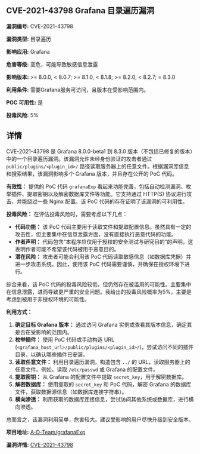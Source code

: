 ## CVE-2021-43798 Grafana 目录遍历漏洞

**漏洞编号:** CVE-2021-43798

**漏洞类型:** 目录遍历

**影响应用:** Grafana

**危害等级:** 高危，可能导致敏感信息泄露

**影响版本:** >= 8.0.0, < 8.0.7; >= 8.1.0, < 8.1.8; >= 8.2.0, < 8.2.7; = 8.3.0

**利用条件:** 需要Grafana服务可访问，且版本在受影响范围内。

**POC 可用性:** 是

**投毒风险:** 5%

## 详情

CVE-2021-43798 是 Grafana 8.0.0-beta1 到 8.3.0 版本（不包括已修复的版本）中的一个目录遍历漏洞。该漏洞允许未经身份验证的攻击者通过 `public/plugins/<plugin_id>/` 路径读取服务器上的任意文件。根据漏洞库信息和搜索结果，该漏洞影响多个 Grafana 版本，并且存在公开的 PoC 代码。

**有效性：**
提供的 PoC 代码 `grafanaExp` 看起来功能完善，包括自动检测漏洞、枚举插件、提取密钥以及解密数据库文件等功能。它支持通过 HTTP(S) 协议进行攻击，并能绕过一些 Nginx 配置。该 PoC 代码的存在证明了该漏洞的可利用性。

**投毒风险：**
在评估投毒风险时，需要考虑以下几点：
*   **代码功能：** 该 PoC 代码主要用于读取文件和提取配置信息。虽然具有一定的攻击性，但主要集中在信息泄露方面，没有直接执行恶意代码的功能。
*   **作者声明：** 代码包含“本程序应仅用于授权的安全测试与研究目的”的声明，这表明作者可能不希望该代码被用于恶意目的。
*   **潜在风险：** 攻击者可能会利用该 PoC 代码读取敏感信息（如数据库凭据）并进一步攻击系统。因此，使用该 PoC 代码需要谨慎，并确保在授权环境下进行。

综合来看，该 PoC 代码的投毒风险较低，但仍然存在被滥用的可能性。主要集中在信息泄露，进而导致更严重的安全问题。我给出的投毒风险概率为5%，主要是考虑到被用于非授权环境的可能性。

**利用方式：**
1.  **确定目标 Grafana 版本：** 通过访问 Grafana 实例或查看其版本信息，确定其是否在受影响的范围内。
2.  **枚举插件：** 使用 PoC 代码或手动构造 URL (`<grafana_host_url>/public/plugins/<plugin_id>/`)，尝试访问不同的插件目录，以确认哪些插件已安装。
3.  **读取任意文件：** 利用目录遍历漏洞，构造包含 `../` 的 URL，读取服务器上的任意文件。例如，读取 `/etc/passwd` 或 Grafana 的配置文件。
4.  **提取密钥：** 从 Grafana 的配置文件中提取 `secret_key`，用于解密数据库。
5.  **解密数据库：** 使用提取的 `secret_key` 和 PoC 代码，解密 Grafana 的数据库文件，获取数据源信息（如数据库连接字符串）。
6.  **横向渗透：** 利用获取的数据库连接信息，尝试访问其他系统或数据库，进行横向渗透。

总而言之，该漏洞利用简单，危害较大。建议受影响的用户尽快升级到安全版本。

**项目地址:** [A-D-Team/grafanaExp](https://github.com/A-D-Team/grafanaExp)

**漏洞详情:** [CVE-2021-43798](https://nvd.nist.gov/vuln/detail/CVE-2021-43798)
